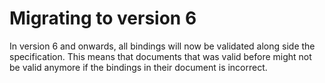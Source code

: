 # Migrating to version 6

In version 6 and onwards, all bindings will now be validated along side the specification. This means that documents that was valid before might not be valid anymore if the bindings in their document is incorrect. 